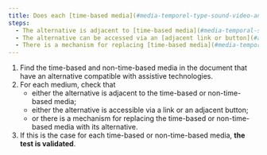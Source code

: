 ```yaml
---
title: Does each [time-based media](#media-temporel-type-sound-video-and-synchronise) and [non-time-based media](#media-non-temporal) that has a [compatible-with assistive technologies](#compatible-with-assistive-technologies) alternative meet one of these conditions?
steps:
  - The alternative is adjacent to [time-based media](#media-temporal-sound-video-and-synchronised-type) or [non-time-based media](#media-non-time-based).
  - The alternative can be accessed via an [adjacent link or button](#adjacent-link-or-button).
  - There is a mechanism for replacing [time-based media](#media-temporal-sound-video-and-synchronised) or [non-time-based media](#media-non-temporal) with its alternative.
---
```


1. Find the time-based and non-time-based media in the document that have an alternative compatible with assistive technologies.
2. For each medium, check that
   - either the alternative is adjacent to the time-based or non-time-based media;
   - either the alternative is accessible via a link or an adjacent button;
   - or there is a mechanism for replacing the time-based or non-time-based media with its alternative.
3. If this is the case for each time-based or non-time-based media, **the test is validated**.